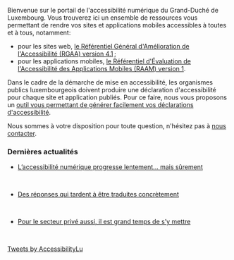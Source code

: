 <div class="welcome-wrapper">
<div class="left-column">

Bienvenue sur le portail de l'accessibilité numérique du Grand-Duché de Luxembourg. Vous trouverez ici un ensemble de ressources vous permettant de rendre vos sites et applications mobiles accessibles à toutes et à tous, notamment:
- pour les sites web, [le Référentiel Général d'Amélioration de l'Accessibilité (RGAA) version 4.1](rgaa4.1/index.html)&#8239;;
- pour les applications mobiles, [le Référentiel d'Évaluation de l'Accessibilité des Applications Mobiles (RAAM) version 1](raam1/index.html). 

Dans le cadre de la démarche de mise en accessibilité, les organismes publics luxembourgeois doivent produire une déclaration d'accessibilité pour chaque site et application publiés. Pour ce faire, nous vous proposons un [outil vous permettant de générer facilement vos déclarations d'accessibilité](tools/decla.html).

Nous sommes à votre disposition pour toute question, n'hésitez pas à [nous contacter](contact.html).

<div class="home-content-container">
    <aside class="articles_home">
        <h3>Dernières actualités</h3>
        <nav role="navigation">
            <ul>
                <li>
                    <a href="news/2023-02-20-rapport2022.html">
                        <p>L’accessibilité numérique progresse lentement... mais sûrement</p>
                        <img src="../../../content/news/img/iStock1.jpg" alt="">
                    </a>
                </li>
                <li>
                    <a href="news/2023-02-24-complaints2022.html">
                        <p>Des réponses qui tardent à être traduites concrètement</p>
                        <img src="../../../content/news/img/iStock2.jpg" alt="">
                    </a>
                </li>
                <li>
                    <a href="news/2023-02-27-european_accessibility_act.html">
                        <p>Pour le secteur privé aussi, il est grand temps de s’y mettre</p>
                        <img src="../../../content/news/img/iStock3.jpg" alt="">
                    </a>
                </li>
            </ul>
        </nav>
    </aside>
</div>

</div>

<div class="right-column">
<a class="twitter-timeline" href="https://twitter.com/AccessibilityLu?ref_src=twsrc%5Etfw" data-tweet-limit="2">Tweets by AccessibilityLu</a> <script async src="https://platform.twitter.com/widgets.js" charset="utf-8"></script>
</div> 
</div>